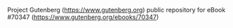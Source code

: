 Project Gutenberg (https://www.gutenberg.org) public repository for
eBook #70347 (https://www.gutenberg.org/ebooks/70347)
